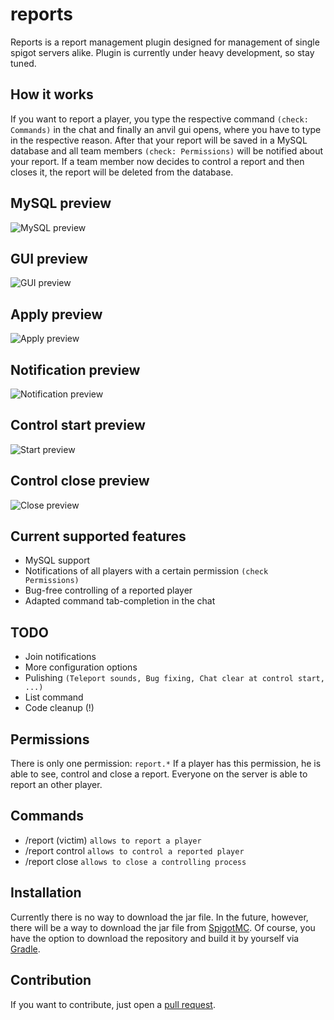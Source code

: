 # reports
Reports is a report management plugin designed for management of single spigot servers alike. Plugin is currently under heavy development, so stay tuned.

## How it works
If you want to report a player, you type the respective command `(check: Commands)` in the chat and finally an anvil gui opens, where you have to type in the respective reason. After that your report will be saved in a MySQL database and all team members `(check: Permissions)` will be notified about your report. If a team member now decides to control a report and then closes it, the report will be deleted from the database.

## MySQL preview
![MySQL preview](https://i.ibb.co/H26z6b2/mysql.png)

## GUI preview
![GUI preview](https://i.ibb.co/gM5MHHP/gui-example.png)

## Apply preview
![Apply preview](https://i.ibb.co/T8fBD85/apply-example.png)

## Notification preview
![Notification preview](https://i.ibb.co/48QLLYF/notification-example.png)

## Control start preview
![Start preview](https://i.ibb.co/grw83KP/start-example.png)

## Control close preview
![Close preview](https://i.ibb.co/FwLZBDZ/close-example.png)

## Current supported features
- MySQL support
- Notifications of all players with a certain permission `(check Permissions)`
- Bug-free controlling of a reported player
- Adapted command tab-completion in the chat

## TODO
- Join notifications
- More configuration options
- Pulishing `(Teleport sounds, Bug fixing, Chat clear at control start, ...)`
- List command
- Code cleanup (!)

## Permissions
There is only one permission: `report.*`
If a player has this permission, he is able to see, control and close a report.
Everyone on the server is able to report an other player. 

## Commands
- /report (victim) `allows to report a player`
- /report control `allows to control a reported player`
- /report close `allows to close a controlling process`
  
## Installation
Currently there is no way to download the jar file.
In the future, however, there will be a way to download the jar file from [SpigotMC](https://www.spigotmc.org/).
Of course, you have the option to download the repository and build it by yourself via [Gradle](https://gradle.org/).

## Contribution
If you want to contribute, just open a [pull request](https://github.com/igorswieton/reports/pulls).

